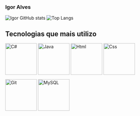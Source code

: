 ### Igor Alves

![Igor GitHub stats](https://github-readme-stats.vercel.app/api?username=IgorARPGarcia&show_icons=true&theme=tokyonight)
![Top Langs](https://github-readme-stats.vercel.app/api/top-langs/?username=IgorARPGarcia&hide_progress=true)


## Tecnologias que mais utilizo

<p>
    <img width = "100" height = "100" align = "center" alt= "C#" src = "https://user-images.githubusercontent.com/25181517/121405384-444d7300-c95d-11eb-959f-913020d3bf90.png"/>
    <img width = "100" height = "100" align = "center" alt= "Java" src = "https://user-images.githubusercontent.com/25181517/117201156-9a724800-adec-11eb-9a9d-3cd0f67da4bc.png"/>
    <img width = "100" height= "100" align = "center" alt = "Html" src = "https://user-images.githubusercontent.com/25181517/192158954-f88b5814-d510-4564-b285-dff7d6400dad.png"/>
    <img width = "100" height = "100" align = "center" alt = "Css" src = "https://user-images.githubusercontent.com/25181517/183898674-75a4a1b1-f960-4ea9-abcb-637170a00a75.png"/>
</p>

<p>
    <img width = "100" height = "100" align = "center" alt= "Git" src = "https://user-images.githubusercontent.com/25181517/192108372-f71d70ac-7ae6-4c0d-8395-51d8870c2ef0.png"/>
    <img width = "100" height = "100" align = "center" alt= "MySQL" src = "https://user-images.githubusercontent.com/25181517/183896128-ec99105a-ec1a-4d85-b08b-1aa1620b2046.png"/>
</p>

